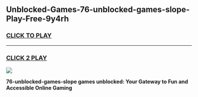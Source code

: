 
## Unblocked-Games-76-unblocked-games-slope-Play-Free-9y4rh
<h3>
<a href="https://premium76.site?title=76-unblocked-games-slope&ref=19M">CLICK TO PLAY</a></h3>
<hr>

<h3>
<a href="https://premium76.site?title=76-unblocked-games-slope&ref=19M">CLICK 2 PLAY</a>
  
</h3>

<a href="https://premium76.site?title=76-unblocked-games-slope&ref=19M"><img src="https://clearcache.store/games.png"></a>


**76-unblocked-games-slope games unblocked: Your Gateway to Fun and Accessible Online Gaming**
